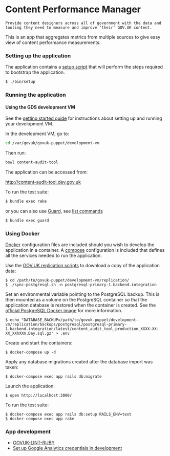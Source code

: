 # Content Performance Manager

`Provide content designers across all of government with the data and tooling they need to measure and improve ‘their’ GOV.UK content.`

This is an app that aggregates metrics from multiple sources to give easy view of content performance measurements.

### Setting up the application

The application contains a [setup script](./bin/setup) that will perform the
steps required to bootstrap the application.

```bash
$ ./bin/setup
```

### Running the application
#### Using the GDS development VM

See the [getting started guide](https://docs.publishing.service.gov.uk/getting-started.html) for instructions about setting up and running your development VM.

In the development VM, go to:

```bash
cd /var/govuk/govuk-puppet/development-vm
```

Then run:

 ```bash
 bowl content-audit-tool
 ```

The application can be accessed from:

http://content-audit-tool.dev.gov.uk

To run the test suite:
 ```bash
 $ bundle exec rake
 ```

 or you can also use [Guard](https://github.com/guard/guard), see [list commands](https://github.com/guard/guard/wiki/List-of-Guard-Commands)

 ```bash
 $ bundle exec guard
 ```

### Using Docker

[Docker] configuration files are included should you wish to develop the
application in a container. A [compose][docker compose] configuration is
included that defines all the services needed to run the application.

Use the [GOV.UK replication scripts] to download a copy of the application data:

```commandline
$ cd /path/to/govuk-puppet/development-vm/replication/
$ ./sync-postgresql.sh -n postgresql-primary-1.backend.integration
```

Set an environmental variable pointing to the PostgreSQL backup. This is then
mounted as a volume on the PostgreSQL container so that the application
database is restored when the container is created. See the
[official PostgreSQL Docker image](https://hub.docker.com/_/postgres/) for more
information.

```commandline
$ echo "DATABASE_BACKUP=/path/to/govuk-puppet/development-vm/replication/backups/postgresql/postgresql-primary-1.backend.integration/latest/content_audit_tool_production_XXXX-XX-XX_XXhXXm.Day.sql.gz" > .env
```

Create and start the containers:

```commandline
$ docker-compose up -d
```

Apply any database migrations created after the database import was taken:

```commandline
$ docker-compose exec app rails db:migrate
```

Launch the application:

```commandline
$ open http://localhost:3000/
```

To run the test suite:

```commandline
$ docker-compose exec app rails db:setup RAILS_ENV=test
$ docker-compose exec app rake
```


### App development

* [GOVUK-LINT-RUBY](doc/govuk-lint.md)
* [Set up Google Analytics credentials in development](doc/google_analytics_setup.md)


[docker]: https://www.docker.com/
[docker compose]: https://docs.docker.com/compose/overview/
[GOV.UK replication scripts]: https://docs.publishing.service.gov.uk/manual/replicate-app-data-locally.html
